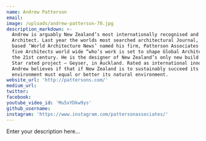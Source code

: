 ```yaml
---
name: Andrew Patterson
email:
image: /uploads/andrew-patterson-70.jpg
description_markdown: >-
  Andrew is arguably New Zealand’s most internationally recognised and published
  Architect. Last year the worlds most searched architectural Journal, London
  based ‘World Architecture News’ named his firm, Patterson Associates as one of
  five Architects world wide “who’s work is set to shape Global Architecture in
  the 21st century. He is the designer of New Zealand’s only new build 6 Green
  Star rated project – Geyser, in Auckland. Rated as international innovator
  Andrew believes if that if New Zealand is to sustainably succeed its built
  environment must equal or better its natural environment.
website_url: 'http://pattersons.com/'
medium_url:
twitter:
facebook:
youtube_video_id: 'Mu5xYDkw9ys'
github_username:
instagram: 'https://www.instagram.com/pattersonassociates/'
---
```


Enter your description here...
